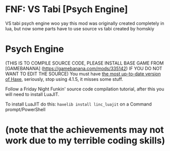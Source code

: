 # FNF: VS Tabi [Psych Engine]
VS tabi psych engine woo yay
this mod was originally created completely in lua, but now some parts have to use source
vs tabi created by homskiy
# Psych Engine
(THIS IS TO COMPILE SOURCE CODE, PLEASE INSTALL BASE GAME FROM [GAMEBANANA] (https://gamebanana.com/mods/335142) IF YOU DO NOT WANT TO EDIT THE SOURCE)
You must have [the most up-to-date version of Haxe](https://haxe.org/download/), seriously, stop using 4.1.5, it misses some stuff.

Follow a Friday Night Funkin' source code compilation tutorial, after this you will need to install LuaJIT.

To install LuaJIT do this: `haxelib install linc_luajit` on a Command prompt/PowerShell

# (note that the achievements may not work due to my terrible coding skills)
